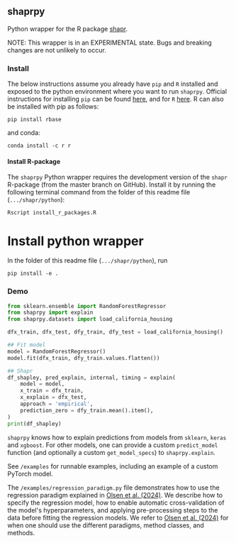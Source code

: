## shaprpy

Python wrapper for the R package [shapr](https://github.com/NorskRegnesentral/shapr).

NOTE: This wrapper is in an EXPERIMENTAL state. Bugs and breaking changes are not unlikely to occur.

### Install

The below instructions assume you already have `pip` and `R` installed and exposed to the python environment where you want to run `shaprpy`. 
Official instructions for installing `pip` can be found [here](https://pip.pypa.io/en/stable/installation/), and for `R` [here](https://cran.r-project.org/).
R can also be installed with pip as follows:
```
pip install rbase
```
and conda:
```
conda install -c r r
```

#### Install R-package
The `shaprpy` Python wrapper requires the development version of the `shapr` R-package (from the master branch on GitHub).
Install it by running the following terminal command from the folder of this readme file (`.../shapr/python`):

```
Rscript install_r_packages.R
```

# Install python wrapper
In the folder of this readme file (`.../shapr/python`), run

```
pip install -e .
```

### Demo

```python
from sklearn.ensemble import RandomForestRegressor
from shaprpy import explain
from shaprpy.datasets import load_california_housing

dfx_train, dfx_test, dfy_train, dfy_test = load_california_housing()

## Fit model
model = RandomForestRegressor()
model.fit(dfx_train, dfy_train.values.flatten())

## Shapr
df_shapley, pred_explain, internal, timing = explain(
    model = model,
    x_train = dfx_train,
    x_explain = dfx_test,
    approach = 'empirical',
    prediction_zero = dfy_train.mean().item(),
)
print(df_shapley)
```

`shaprpy` knows how to explain predictions from models from `sklearn`, `keras` and `xgboost`. 
For other models, one can provide a custom `predict_model` function (and optionally a custom `get_model_specs`) to `shaprpy.explain`.

See `/examples` for runnable examples, including an example of a custom PyTorch model.

The `/examples/regression_paradigm.py` file demonstrates how
to use the regression paradigm explained in 
[Olsen et al. (2024)](https://link.springer.com/article/10.1007/s10618-024-01016-z).
We describe how to specify the regression model, how to enable automatic
cross-validation of the model's hyperparameters, and applying
pre-processing steps to the data before fitting the regression
models. We refer to 
[Olsen et al. (2024)](https://link.springer.com/article/10.1007/s10618-024-01016-z)
for when one should  use the different paradigms, method classes, and methods.

